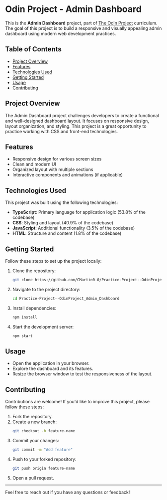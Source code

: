 # Odin Project - Admin Dashboard

This is the **Admin Dashboard** project, part of [The Odin Project](https://www.theodinproject.com/lessons/node-path-intermediate-html-and-css-admin-dashboard) curriculum. The goal of this project is to build a responsive and visually appealing admin dashboard using modern web development practices.

## Table of Contents
- [Project Overview](#project-overview)
- [Features](#features)
- [Technologies Used](#technologies-used)
- [Getting Started](#getting-started)
- [Usage](#usage)
- [Contributing](#contributing)



## Project Overview

The Admin Dashboard project challenges developers to create a functional and well-designed dashboard layout. It focuses on responsive design, layout organization, and styling. This project is a great opportunity to practice working with CSS and front-end technologies.


## Features

- Responsive design for various screen sizes
- Clean and modern UI
- Organized layout with multiple sections
- Interactive components and animations (if applicable)


## Technologies Used

This project was built using the following technologies:

- **TypeScript**: Primary language for application logic (53.8% of the codebase)
- **CSS**: Styling and layout (40.9% of the codebase)
- **JavaScript**: Additional functionality (3.5% of the codebase)
- **HTML**: Structure and content (1.8% of the codebase)



## Getting Started

Follow these steps to set up the project locally:

1. Clone the repository:
   ```bash
   git clone https://github.com/CMartin0-0/Practice-Project--OdinProject_Admin_Dashboard.git
   ```
2. Navigate to the project directory:
   ```bash
   cd Practice-Project--OdinProject_Admin_Dashboard
   ```
3. Install dependencies:
   ```bash
   npm install
   ```
4. Start the development server:
   ```bash
   npm start
   ```



## Usage

- Open the application in your browser.
- Explore the dashboard and its features.
- Resize the browser window to test the responsiveness of the layout.



## Contributing

Contributions are welcome! If you'd like to improve this project, please follow these steps:

1. Fork the repository.
2. Create a new branch:
   ```bash
   git checkout -b feature-name
   ```
3. Commit your changes:
   ```bash
   git commit -m "Add feature"
   ```
4. Push to your forked repository:
   ```bash
   git push origin feature-name
   ```
5. Open a pull request.

---

Feel free to reach out if you have any questions or feedback!
